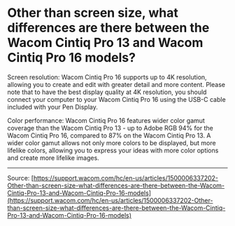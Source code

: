 # Other than screen size, what differences are there between the Wacom Cintiq Pro 13 and Wacom Cintiq Pro 16 models?

Screen resolution: Wacom Cintiq Pro 16 supports up to 4K resolution, allowing you to create and edit with greater detail and more content. Please note that to have the best display quality at 4K resolution, you should connect your computer to your Wacom Cintiq Pro 16 using the USB-C cable included with your Pen Display.


Color performance: Wacom Cintiq Pro 16 features wider color gamut coverage than the Wacom Cintiq Pro 13 - up to Adobe RGB 94% for the Wacom Cintiq Pro 16, compared to 87% on the Wacom Cintiq Pro 13. A wider color gamut allows not only more colors to be displayed, but more lifelike colors, allowing you to express your ideas with more color options and create more lifelike images.

---
Source: [https://support.wacom.com/hc/en-us/articles/1500006337202-Other-than-screen-size-what-differences-are-there-between-the-Wacom-Cintiq-Pro-13-and-Wacom-Cintiq-Pro-16-models](https://support.wacom.com/hc/en-us/articles/1500006337202-Other-than-screen-size-what-differences-are-there-between-the-Wacom-Cintiq-Pro-13-and-Wacom-Cintiq-Pro-16-models)
